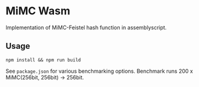 # MiMC Wasm 

Implementation of MiMC-Feistel hash function in assemblyscript.

## Usage

`npm install && npm run build`

See `package.json` for various benchmarking options.  Benchmark runs 200 x MiMC(256bit, 256bit) -> 256bit.
